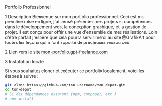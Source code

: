 Portfolio Professionnel

1 Description
Bienvenue sur mon portfolio professionnel. Ceci est ma première mise en ligne, j'ai pensé présenter mes projets et compétences dans le développement web, la conception graphique, et la gestion de projet. 
Il est conçu pour offrir une vue d'ensemble de mes réalisations. Loin d'être parfait j'espère que cela pourra servir merci au site @GrafikArt pour toutes les leçons qui m'ont apporté de précieuses ressources 

2 Lien vers le site
[mon-portfolio.gpt-freelance.com](https://mon-portfolio.gpt-freelance.com)

3 Installation locale

Si vous souhaitez cloner et exécuter ce portfolio localement, voici les étapes à suivre :

```bash
git clone https://github.com/ton-username/ton-depot.git
cd ton-depot
# Si des dépendances existent (npm, composer, etc.)
# npm install
